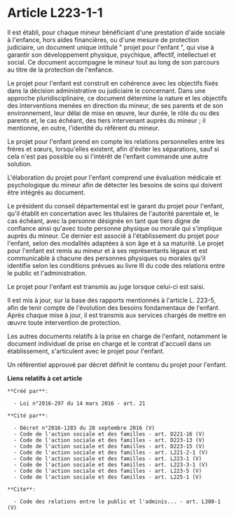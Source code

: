 # Article L223-1-1

Il est établi, pour chaque mineur bénéficiant d'une prestation d'aide sociale à l'enfance, hors aides financières, ou d'une
mesure de protection judiciaire, un document unique intitulé " projet pour l'enfant ", qui vise à garantir son développement
physique, psychique, affectif, intellectuel et social. Ce document accompagne le mineur tout au long de son parcours au titre
de la protection de l'enfance. 

Le projet pour l'enfant est construit en cohérence avec les objectifs fixés dans la décision administrative ou judiciaire le
concernant. Dans une approche pluridisciplinaire, ce document détermine la nature et les objectifs des interventions menées
en direction du mineur, de ses parents et de son environnement, leur délai de mise en œuvre, leur durée, le rôle du ou des
parents et, le cas échéant, des tiers intervenant auprès du mineur ; il mentionne, en outre, l'identité du référent du
mineur. 

Le projet pour l'enfant prend en compte les relations personnelles entre les frères et sœurs, lorsqu'elles existent, afin
d'éviter les séparations, sauf si cela n'est pas possible ou si l'intérêt de l'enfant commande une autre solution. 

L'élaboration du projet pour l'enfant comprend une évaluation médicale et psychologique du mineur afin de détecter les
besoins de soins qui doivent être intégrés au document. 

Le président du conseil départemental est le garant du projet pour l'enfant, qu'il établit en concertation avec les
titulaires de l'autorité parentale et, le cas échéant, avec la personne désignée en tant que tiers digne de confiance ainsi
qu'avec toute personne physique ou morale qui s'implique auprès du mineur. Ce dernier est associé à l'établissement du projet
pour l'enfant, selon des modalités adaptées à son âge et à sa maturité. Le projet pour l'enfant est remis au mineur et à ses
représentants légaux et est communicable à chacune des personnes physiques ou morales qu'il identifie selon les conditions
prévues au livre III du code des relations entre le public et l'administration. 

Le projet pour l'enfant est transmis au juge lorsque celui-ci est saisi. 

Il est mis à jour, sur la base des rapports mentionnés à l'article L. 223-5, afin de tenir compte de l'évolution des besoins
fondamentaux de l'enfant. Après chaque mise à jour, il est transmis aux services chargés de mettre en œuvre toute
intervention de protection. 

Les autres documents relatifs à la prise en charge de l'enfant, notamment le document individuel de prise en charge et le
contrat d'accueil dans un établissement, s'articulent avec le projet pour l'enfant. 

Un référentiel approuvé par décret définit le contenu du projet pour l'enfant.

**Liens relatifs à cet article**

	**Créé par**:

	  - Loi n°2016-297 du 14 mars 2016 - art. 21

	**Cité par**:

	  - Décret n°2016-1283 du 28 septembre 2016 (V)
	  - Code de l'action sociale et des familles - art. D221-16 (V)
	  - Code de l'action sociale et des familles - art. D223-13 (V)
	  - Code de l'action sociale et des familles - art. D223-15 (V)
	  - Code de l'action sociale et des familles - art. L221-2-1 (V)
	  - Code de l'action sociale et des familles - art. L223-1 (V)
	  - Code de l'action sociale et des familles - art. L223-3-1 (V)
	  - Code de l'action sociale et des familles - art. L223-5 (V)
	  - Code de l'action sociale et des familles - art. L225-1 (V)

	**Cite**:

	  - Code des relations entre le public et l'adminis... - art. L300-1 (V)
